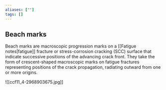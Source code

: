 ```yaml
---
aliases: [""]
tags: []
---
```


## Beach marks
Beach marks are macroscopic progression marks on a [[Fatigue notes|fatigue]] fracture or stress-corrosion cracking (SCC) surface that indicate successive positions of the advancing crack front. They take the form of crescent-shaped macroscopic marks on fatigue fractures representing positions of the crack propagation, radiating outward from one or more origins.

![[ccf11_4-2968903675.jpg]]
